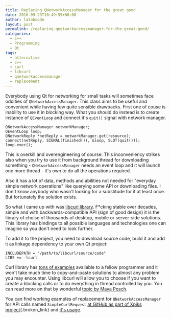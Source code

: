 ```yaml
---
title: Replacing QNetworkAccessManager for the great good
date: 2016-09-23T10:49:55+00:00
author: latobcode
layout: post
permalink: /replacing-qnetworkaccessmanager-for-the-great-good/
categories:
  - C++
  - Programming
  - Qt
tags:
  - alternative
  - c++
  - curl
  - libcurl
  - qnetworkaccessmanager
  - replacement
---
```

Everybody using Qt for networking for small tasks will sometimes face oddities of <code class="language-clike">QNetworkAccessManager</code>. This class aims to be useful and convenient while having few quite sensible drawbacks. First one of couse is inability to use it in blocking way. What you should do instead is to create instance of <code class="language-clike">QEventLoop</code> and connect it's <code class="language-clike">quit()</code> signal with network manager.

<pre><code class="language-clike">QNetworkAccessManager networkManager;</code><code class="language-clike">
QEventLoop loop;</code><code class="language-clike">
QNetworkReply *netReply = networkManager.get(resource);
connect(netReply, SIGNAL(finished()), &loop, SLOT(quit()));
loop.exec();    
</code></pre>

This is overkill and overengineering of course. This inconveniency strikes also when you try to use it from background thread for downloading something - <code class="language-clike">QNetworkAccessManager</code> needs an event loop and it will launch one more thread - it's own to do all the operations required.

Also it has a lot of data, methods and abilities not needed for "everyday simple network operations" like querying some API or downloading files. I don't know anybody who wasn't looking for a substitude for it at least once. But fortunately the solution exists.

<!--more-->

So what I came up with was [libcurl library](https://curl.haxx.se/libcurl/). F*cking stable over decades, simple and with backwards-compatible API (sign of good design) it is the library of choise of thousands of desktop, mobile or server-side solutions. This library has bindings to all possible languages and technologies one can imagine so you don't need to look further.

To add it to the project, you need to download source code, build it and add it as linkage dependency to your own Qt project:

<pre><code class="language-clike">INCLUDEPATH = "/path/to/libcurl/source/code"
LIBS += -lcurl
</code></pre>

Curl library has [tons of examples](https://curl.haxx.se/libcurl/c/example.html) available to a fellow programmer and it won't take much time to copy-and-paste solutions to almost any problem you may encounter. Using libcurl will allow you to choose if you want to create a blocking calls or to do everything in thread controlled by you. You can read more on that by wonderful [topic by Maya Posch](https://mayaposch.wordpress.com/2011/11/01/how-to-really-truly-use-qthreads-the-full-explanation/).

You can find working examples of replacement for <code class="language-clike">QNetworkAccessManager</code> for API calls named <code class="language-clike">SimpleCurlRequest</code> [at GitHub as part of Xpiks project](https://github.com/Ribtoks/xpiks/blob/master/src/xpiks-qt/Conectivity/simplecurlrequest.cpp){.broken_link} and [it's usage](https://github.com/Ribtoks/xpiks/blob/master/src/xpiks-qt/Helpers/remoteconfig.cpp).